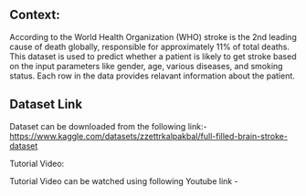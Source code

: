 

## Context:

According to the World Health Organization (WHO) stroke is the 2nd leading cause of death globally, responsible for approximately 11% of total deaths. This dataset is used to predict whether a patient is likely to get stroke based on the input parameters like gender, age, various diseases, and smoking status. Each row in the data provides relavant information about the patient.



## Dataset Link
Dataset can be downloaded from the following link:- https://www.kaggle.com/datasets/zzettrkalpakbal/full-filled-brain-stroke-dataset


Tutorial Video:

Tutorial Video can be watched using following Youtube link - 
